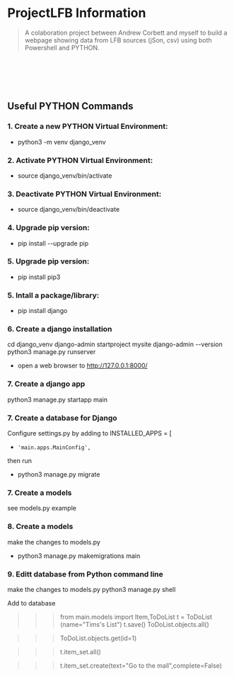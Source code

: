 # ProjectLFB Information
> A colaboration project between Andrew Corbett and myself to build a webpage showing data from LFB sources (jSon, csv) using both Powershell and PYTHON.

<br /><br /><br /><br />
## Useful PYTHON Commands

### 1. Create a new PYTHON Virtual Environment:
- python3 -m venv django_venv

### 2. Activate PYTHON Virtual Environment:
- source django_venv/bin/activate

### 3. Deactivate PYTHON Virtual Environment:
- source django_venv/bin/deactivate

### 4. Upgrade pip version:
- pip install --upgrade pip

### 5. Upgrade pip version:
- pip install pip3

### 5. Intall a package/library:
- pip install django

### 6. Create a django installation
cd django_venv
django-admin startproject mysite
django-admin  --version
python3 manage.py runserver

- open a web browser to http://127.0.0.1:8000/

### 7. Create a django app
python3 manage.py startapp main


### 7. Create a database for Django
Configure settings.py by adding to INSTALLED_APPS = [
-     'main.apps.MainConfig',
then run
-   python3 manage.py migrate

### 7. Create a models
see models.py example

### 8. Create a models
make the changes to models.py 
- python3 manage.py makemigrations main

### 9. Editt database from Python command line
make the changes to models.py 
python3  manage.py shell

Add to database 

>>> from main.models import Item,ToDoList
>>> t = ToDoList (name="Tims\'s List")
>>> t.save()
>>> ToDoList.objects.all()

>>> ToDoList.objects.get(id=1)

>>> t.item_set.all()

>>> t.item_set.create(text="Go to the mall",complete=False)
